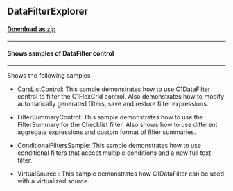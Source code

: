 ## DataFilterExplorer
#### [Download as zip](https://grapecity.github.io/DownGit/#/home?url=https://github.com/GrapeCity/ComponentOne-WinUI-Samples/tree/master/NET_9/DataFilter/DataFilterExplorer)
____
#### Shows samples of DataFilter control
____
Shows the following samples

* CarsListControl: This sample demonstrates how to use C1DataFilter control to filter the C1FlexGrid control. Also demonstrates how to modify automatically generated filters, save and restore filter expressions.


* FilterSummaryControl: This sample demonstrates how to use the FilterSummary for the Checklist filter. Also shows how to use different aggregate expressions and custom format of filter summaries.


* ConditionalFiltersSample: This sample demonstrates how to use conditional filters that accept multiple conditions and a new full text filter.


* VirtualSource : This sample demonstrates how C1DataFilter can be used with a virtualized source.
